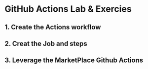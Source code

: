 # GitHub Actions Lab & Exercies
## 1. Create the Actions workflow 
## 2. Creat the Job and steps 
## 3. Leverage the MarketPlace Github Actions